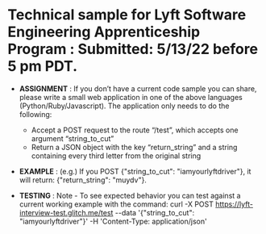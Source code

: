  

# Technical sample for Lyft Software Engineering Apprenticeship Program : Submitted: 5/13/22 before 5 pm PDT.

* __ASSIGNMENT__ : If you don’t have a current code sample you can share, please write a small web application in one of the above languages (Python/Ruby/Javascript). The application only needs to do the following:
  * Accept a POST request to the route “/test”, which accepts one argument “string_to_cut”
  * Return a JSON object with the key “return_string” and a string containing every third letter from the original string

* __EXAMPLE__ : (e.g.) If you POST {"string_to_cut": "iamyourlyftdriver"}, it will return: {"return_string": "muydv"}.

* __TESTING__ : Note - To see expected behavior you can test against a current working example with the command: curl -X POST https://lyft-interview-test.glitch.me/test --data '{"string_to_cut": "iamyourlyftdriver"}' -H 'Content-Type: application/json'
